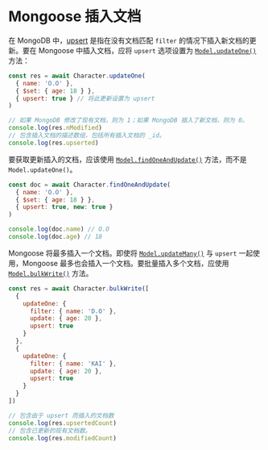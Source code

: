# Mongoose 插入文档

在 MongoDB 中，[upsert](https://en.wiktionary.org/wiki/upsert) 是指在没有文档匹配 `filter` 的情况下插入新文档的更新。要在 Mongoose 中插入文档，应将 `upsert` 选项设置为 [`Model.updateOne()`](https://mongoosejs.com/docs/api.html#model_Model.updateOne) 方法：

```js
const res = await Character.updateOne(
  { name: 'O.O' },
  { $set: { age: 18 } },
  { upsert: true } // 将此更新设置为 upsert
)

// 如果 MongoDB 修改了现有文档，则为 1；如果 MongoDB 插入了新文档，则为 0。
console.log(res.nModified)
// 包含插入文档的描述数组，包括所有插入文档的 _id。
console.log(res.upserted)
```

要获取更新插入的文档，应该使用 [`Model.findOneAndUpdate()`](https://mongoosejs.com/docs/api.html#model_Model.findOneAndUpdate) 方法，而不是 `Model.updateOne()`。

```js
const doc = await Character.findOneAndUpdate(
  { name: 'O.O' },
  { $set: { age: 18 } },
  { upsert: true, new: true }
)

console.log(doc.name) // O.O
console.log(doc.age) // 18
```

Mongoose 将最多插入一个文档。即使将 [`Model.updateMany()`](https://mongoosejs.com/docs/api.html#model_Model.updateMany) 与 `upsert` 一起使用，Mongoose 最多也会插入一个文档。要批量插入多个文档，应使用 [`Model.bulkWrite()`](https://mongoosejs.com/docs/api.html#model_Model.bulkWrite) 方法。

```js
const res = await Character.bulkWrite([
  {
    updateOne: {
      filter: { name: 'D.O' },
      update: { age: 20 },
      upsert: true
    }
  },
  {
    updateOne: {
      filter: { name: 'KAI' },
      update: { age: 20 },
      upsert: true
    }
  }
])

// 包含由于 upsert 而插入的文档数
console.log(res.upsertedCount)
// 包含已更新的现有文档数。
console.log(res.modifiedCount)
```
